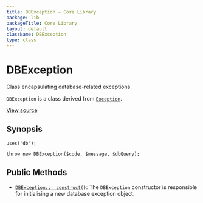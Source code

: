 ```yaml
---
title: DBException — Core Library
package: lib
packageTitle: Core Library
layout: default
className: DBException
type: class
---
```


# DBException

Class encapsulating database-related exceptions.

<code>DBException</code> is a class derived from <code><a href="Exception">Exception</a></code>.

<a href="http://github.com/nexgenta/eregansu/blob/master/lib/db.php">View source</a>

## Synopsis

<pre><code>uses('db');

throw new DBException($code, $message, $dbQuery);
</code></pre>
## Public Methods

* <code><a href="DBException%3A%3A__construct">DBException::__construct</a>()</code>: The `DBException` constructor is responsible for initialising a new
database exception object.

